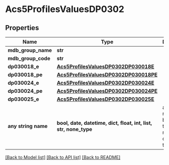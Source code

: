 # Acs5ProfilesValuesDP0302


## Properties
Name | Type | Description | Notes
------------ | ------------- | ------------- | -------------
**mdb_group_name** | **str** |  | 
**mdb_group_code** | **str** |  | 
**dp030018_e** | [**Acs5ProfilesValuesDP0302DP030018E**](Acs5ProfilesValuesDP0302DP030018E.md) |  | 
**dp030018_pe** | [**Acs5ProfilesValuesDP0302DP030018PE**](Acs5ProfilesValuesDP0302DP030018PE.md) |  | 
**dp030024_e** | [**Acs5ProfilesValuesDP0302DP030024E**](Acs5ProfilesValuesDP0302DP030024E.md) |  | 
**dp030024_pe** | [**Acs5ProfilesValuesDP0302DP030024PE**](Acs5ProfilesValuesDP0302DP030024PE.md) |  | 
**dp030025_e** | [**Acs5ProfilesValuesDP0302DP030025E**](Acs5ProfilesValuesDP0302DP030025E.md) |  | 
**any string name** | **bool, date, datetime, dict, float, int, list, str, none_type** | any string name can be used but the value must be the correct type | [optional]

[[Back to Model list]](../README.md#documentation-for-models) [[Back to API list]](../README.md#documentation-for-api-endpoints) [[Back to README]](../README.md)


